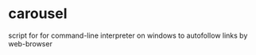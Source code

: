 carousel
========

script for for command-line interpreter on windows to autofollow links by web-browser


